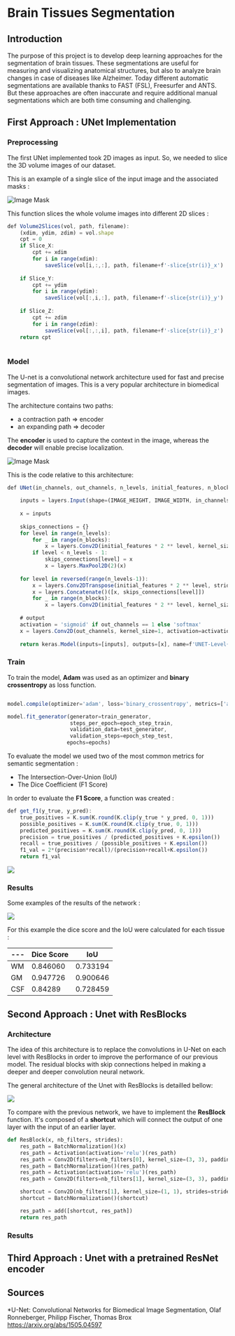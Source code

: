 # Brain Tissues Segmentation

## Introduction 
The purpose of this project is to develop deep learning approaches for the segmentation of brain tissues. These segmentations are useful for measuring and visualizing anatomical structures, but also to analyze brain changes in case of diseases like Alzheimer. Today different automatic segmentations are available thanks to FAST (FSL), Freesurfer and ANTS. But these approaches are often inaccurate and require additional manual segmentations which are both time consuming and challenging. 

## First Approach : UNet Implementation

### Preprocessing

The first UNet implemented took 2D images as input. So, we needed to slice the 3D volume images of our dataset.  

This is an example of a single slice of the input image and the associated masks : 

![Image Mask](https://github.com/sophieloiz/brain-tissues-segmentation/blob/master/img/true_masks.png)


This function slices the whole volume images into different 2D slices :



```javascript
def Volume2Slices(vol, path, filename):
    (xdim, ydim, zdim) = vol.shape
    cpt = 0
    if Slice_X:
        cpt += xdim
        for i in range(xdim):
            saveSlice(vol[i,:,:], path, filename+f'-slice{str(i)}_x')
            
    if Slice_Y:
        cpt += ydim
        for i in range(ydim):
            saveSlice(vol[:,i,:], path, filename+f'-slice{str(i)}_y')
            
    if Slice_Z:
        cpt += zdim
        for i in range(zdim):
            saveSlice(vol[:,:,i], path, filename+f'-slice{str(i)}_z')
    return cpt
    
```
### Model 

The U-net is a convolutional network architecture used for fast and precise segmentation of images. This is a very popular architecture in biomedical images. 

The architecture contains two paths:
* a contraction path => encoder
* an expanding path => decoder
 
 The **encoder** is used to capture the context in the image, whereas the **decoder** will enable precise localization. 



![Image Mask](https://github.com/sophieloiz/brain-tissues-segmentation/blob/master/img/u-net-architecture.png)



This is the code relative to this architecture: 

```javascript
def UNet(in_channels, out_channels, n_levels, initial_features, n_blocks, IMAGE_HEIGHT, IMAGE_WIDTH):
   
    inputs = layers.Input(shape=(IMAGE_HEIGHT, IMAGE_WIDTH, in_channels))
    
    x = inputs
    
    skips_connections = {}
    for level in range(n_levels):
        for _ in range(n_blocks):
            x = layers.Conv2D(initial_features * 2 ** level, kernel_size=3, activation='relu', padding='same')(x)
        if level < n_levels - 1:
            skips_connections[level] = x 
            x = layers.MaxPool2D(2)(x) 
            
    for level in reversed(range(n_levels-1)): 
        x = layers.Conv2DTranspose(initial_features * 2 ** level, strides=2, kernel_size=3, activation='relu', padding='same')(x)
        x = layers.Concatenate()([x, skips_connections[level]]) 
        for _ in range(n_blocks):
            x = layers.Conv2D(initial_features * 2 ** level, kernel_size=3, activation='relu', padding='same')(x)
            
    # output
    activation = 'sigmoid' if out_channels == 1 else 'softmax'
    x = layers.Conv2D(out_channels, kernel_size=1, activation=activation, padding='same')(x)
    
    return keras.Model(inputs=[inputs], outputs=[x], name=f'UNET-Level{n_levels}-Features{initial_features}')
```

### Train 

To train the model, **Adam** was used as an optimizer and **binary crossentropy** as loss function.

```javascript

model.compile(optimizer='adam', loss='binary_crossentropy', metrics=['accuracy'])

model.fit_generator(generator=train_generator, 
                    steps_per_epoch=epoch_step_train, 
                    validation_data=test_generator, 
                    validation_steps=epoch_step_test,
                   epochs=epochs)
```
To evaluate the model we used two of the most common metrics for semantic segmentation : 

* The Intersection-Over-Union (IoU)
* The Dice Coefficient (F1 Score)

In order to evaluate the **F1 Score**, a function was created : 

```javascript
def get_f1(y_true, y_pred): 
    true_positives = K.sum(K.round(K.clip(y_true * y_pred, 0, 1)))
    possible_positives = K.sum(K.round(K.clip(y_true, 0, 1)))
    predicted_positives = K.sum(K.round(K.clip(y_pred, 0, 1)))
    precision = true_positives / (predicted_positives + K.epsilon())
    recall = true_positives / (possible_positives + K.epsilon())
    f1_val = 2*(precision*recall)/(precision+recall+K.epsilon())
    return f1_val
```

![](https://github.com/sophieloiz/brain-tissues-segmentation/blob/master/img/results_loss_accuracy_pve1.png)

### Results

Some examples of the results of the network : 

![](https://github.com/sophieloiz/brain-tissues-segmentation/blob/master/img/results_unet.png)

For this example the dice score and the IoU were calculated for each tissue : 

---| Dice Score| IoU 
--- | --- | ---
WM | 0.846060| 0.733194 
GM | 0.947726| 0.900646 
CSF | 0.84289| 0.728459 


## Second Approach : Unet with ResBlocks

### Architecture

The idea of this architecture is to replace the convolutions in U-Net on each level with ResBlocks in order to improve the performance of our previous model. The residual blocks with skip connections helped in making a deeper and deeper convolution neural network.

The general architecture of the Unet with ResBlocks is detailled bellow: 

![](https://github.com/sophieloiz/brain-tissues-segmentation/blob/master/img/U-Resnet_architecture.png)

To compare with the previous network, we have to implement the **ResBlock** function. It's composed of a **shortcut** which will connect the output of one layer with the input of an earlier layer. 

``` python
def ResBlock(x, nb_filters, strides):
    res_path = BatchNormalization()(x)
    res_path = Activation(activation='relu')(res_path)
    res_path = Conv2D(filters=nb_filters[0], kernel_size=(3, 3), padding='same', strides=strides[0])(res_path)
    res_path = BatchNormalization()(res_path)
    res_path = Activation(activation='relu')(res_path)
    res_path = Conv2D(filters=nb_filters[1], kernel_size=(3, 3), padding='same', strides=strides[1])(res_path)

    shortcut = Conv2D(nb_filters[1], kernel_size=(1, 1), strides=strides[0])(x)
    shortcut = BatchNormalization()(shortcut)

    res_path = add([shortcut, res_path])
    return res_path
  ```  
   
### Results

## Third Approach : Unet with a pretrained ResNet encoder


## Sources 
*U-Net: Convolutional Networks for Biomedical Image Segmentation, Olaf Ronneberger, Philipp Fischer, Thomas Brox https://arxiv.org/abs/1505.04597
###
